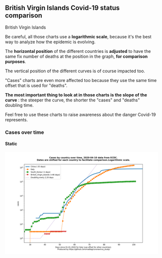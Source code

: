 ## British Virgin Islands Covid-19 status comparison 

British Virgin Islands



Be careful, all those charts use a **logarithmic scale**, because it's the best way to analyze how the epidemic is evolving.
 
The **horizontal position** of the different countries is **adjusted** to have the same fix number of deaths at the position in the graph, **for comparison purposes**.

The vertical position of the different curves is of course impacted too.

"Cases" charts are even more affected too because they use the same time offset that is used for "deaths".

**The most important thing to look at in those charts is the slope of the curve** : the steeper the curve, the shorter the "cases" and "deaths" doubling time.

Feel free to use these charts to raise awareness about the danger Covid-19 represents. 


 
### Cases over time
 
#### Static
![British Virgin Islands covid-19 cases static chart](https://raw.githubusercontent.com/madlag/coronavirus_study/master/notebooks/graphs/2020-04-10/countries/British_Virgin_Islands/2020-04-10_British_Virgin_Islands_cases.png "British Virgin Islands covid-19 cases static chart")   

